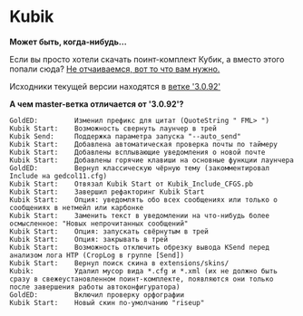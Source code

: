 # Kubik #

**Может быть, когда-нибудь...**

Если вы просто хотели скачать поинт-комплект Кубик, а вместо этого попали сюда? [Не отчаиваемся, вот то что вам нужно.](http://kubik-fido.blogspot.com)

Исходники текущей версии находятся в [ветке '3.0.92'](https://bitbucket.org/ragweed/kubik/branch/3.0.92)

**А чем master-ветка отличается от '3.0.92'?**
```
GoldED: 		Изменил префикс для цитат (QuoteString " FML> ")
Kubik Start: 	Возможность свернуть лаунчер в трей
Kubik Send: 	Поддержка параметра запуска "--auto_send"
Kubik Start: 	Добавлена автоматическая проверка почты по таймеру
Kubik Start: 	Добавлены всплывающие уведомления о новой почте
Kubik Start:	Добавлены горячие клавиши на основные функции лаунчера
GoldED: 		Вернул классическую чёрную тему (закомментировал Include на gedcol11.cfg)
Kubik Start:    Отвязал Kubik Start от Kubik_Include_CFGS.pb
Kubik Start:    Завершил рефакторинг Kubik Start
Kubik Start:    Опция: уведомлять обо всех сообщениях или только о сообщениях в нетмейл или карбонке
Kubik Start:    Заменить текст в уведомлении на что-нибудь более осмысленное: "Новых непрочитанных сообщений"
Kubik Start:    Опция: запускать свёрнутым в трей
Kubik Start:    Опция: закрывать в трей
Kubik Start:    Возможность отключить обрезку вывода KSend перед анализом лога HTP (CropLog в группе [Send])
Kubik Start:    Вернул поиск скина в extensions/skins/
Kubik:          Удалил мусор вида *.cfg и *.xml (их не должно быть сразу в свежеустановленном поинт-комплекте, появляются они только после завершения работы автоконфигуратора)
GoldED:         Включил проверку орфографии
Kubik Start:    Новый скин по-умолчанию "riseup"
```